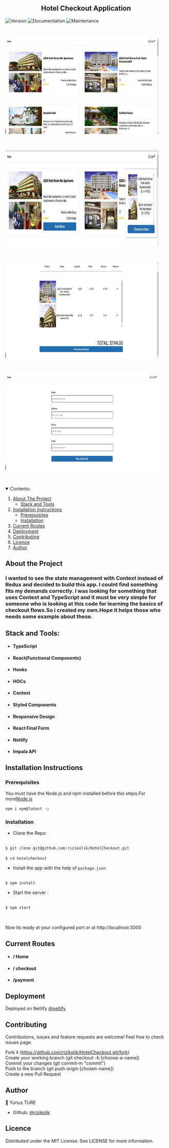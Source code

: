 <h2  align="center">Hotel Checkout Application</h2>
<p>
  <img alt="Version" src="https://img.shields.io/badge/version-1.0.0-blue.svg?cacheSeconds=2592000" />
 <img alt="Documentation" src="https://img.shields.io/badge/documentation-yes-brightgreen.svg" />
 <img alt="Maintenance" src="https://img.shields.io/badge/Maintained%3F-yes-green.svg" />

</p>

<br>
<p style="display:flex;flex-direction:row;margin-bottom:50px">
<img alt="main" src="./assets/1.png"  width="95%" height="300px" style="margin-right:20px"/>
</p>
<p style="display:flex;flex-direction:row;margin-bottom:50px">
<img alt="main" src="./assets/2.png" width="95%" height="300px" style="margin-right:20px"/>
</p>
<p style="display:flex;flex-direction:row;margin-bottom:50px">
<img alt="main" src="./assets/3.png"  width="95%"height="300px" style="margin-right:20px"/>
</p>
<p style="display:flex;flex-direction:row;margin-bottom:50px">
<img alt="main" src="./assets/4.png" width="95%" height="300px"/>
</p>

<details open="open">
  <summary>Contents:</summary>
  <ol>
    <li>
      <a href="#about-the-project">About The Project</a>
      <ul>
       <li><a href="#stack-and-tools">Stack and Tools</a></li>
      </ul>
    </li>
    <li>
      <a href="#installation-instructions">Installation Instructions</a>
      <ul>
        <li><a href="#prerequisites">Prerequisites</a></li>
        <li><a href="#installation">Installation</a></li>
      </ul>
    </li>
    <li><a href="#current-routes">Current Routes</a></li>
      <li><a href="#deployment">Deployment</a></li>
    <li><a href="#contributing">Contributing</a></li>
    <li><a href="#licence">Licence</a></li>
    <li><a href="#author">Author</a></li>
  </ol>
</details>

## About the Project

### I wanted to see the state management with Context instead of Redux and decided to build this app. I coulnt find something fits my demands correctly. I was looking for something that uses Context and TypeScript and it must be very simple for someone who is looking at this code for learning the basics of checkout flows.So i created my own.Hope it helps those who needs some example about these.

## Stack and Tools:

- #### TypeScript
- #### React(Functional Components)
- #### Hooks
- #### HOCs
- #### Context
- #### Styled Components
- #### Responsive Design
- #### React Final Form
- #### Netlify
- #### Impala API

## Installation Instructions

### Prerequisites

You must have the Node.js and npm installed before this steps.For more[Node.js](https://nodejs.org/en/download/)

```sh
npm i npm@latest -g
```

### Installation

- Clone the Repo:

```

$ git clone git@github.com:rizikolik/HotelCheckout.git

$ cd hotelcheckout

```

- Install the app with the help of `package.json`:

```

$ npm install

```

- Start the server :

```

$ npm start



```

Now its ready at your configured port or at http://localhost:3000

## Current Routes

- #### / Home

- #### / checkout

- #### /payment

## Deployment

Deployed on Netlify [@netlify](https://hotelcheckout.netlify.app/)

## Contributing

Contributions, issues and feature requests are welcome!
Feel free to check issues page.

Fork it (https://github.com/rizikolik/HotelCheckout.git/fork) <br>
Create your working branch (git checkout -b [choose-a-name]) <br>
Commit your changes (git commit-m "commit") <br>
Push to the branch (git push origin [chosen-name]) <br>
Create a new Pull Request

## Author

👤 Yunus TURE

- Github: [@rizikolik](https://github.com/rizikolik)

## Licence

Distributed under the MIT License. See LICENSE for more information.
